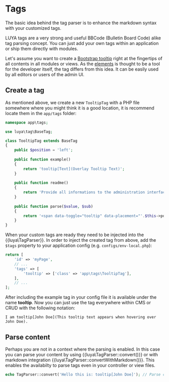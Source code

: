# Tags

The basic idea behind the tag parser is to enhance the markdown syntax with your customized tags.

LUYA tags are a very strong and useful BBCode (Bulletin Board Code) alike tag parsing concept. You can just add your own tags within an application or ship them directly with modules.

Let's assume you want to create a [Bootstrap tooltip](http://getbootstrap.com/javascript/#tooltips) right at the fingertips of all contents in all modules or views. 
As the [elements](concept-elements.md) is thought to be a tool for the developer itself, the tag differs from this idea. It can be easily used by all editors or users of the admin UI.

## Create a tag

As mentioned above, we create a new `TooltipTag` with a PHP file somewhere where you might think it is a good location, it is recommend locate them in the `app/tags` folder:

```php
namespace app\tags;

use luya\tag\BaseTag;

class TooltipTag extends BaseTag
{
    public $position = 'left';
    
    public function example()
    {
        return 'tooltip[Text](Overlay Tooltip Text)'; 
    }
    
    public function readme()
    {
        return 'Provide all informations to the administration interface, as tags are listed under help section and are visible to all administration users.';
    }
    
    public function parse($value, $sub)
    {
        return '<span data-toggle="tooltip" data-placement="'.$this->position.'" title="'.$sub.'">'.$value.'</span><script>$(document).ready(function(){ $(\'[data-toggle="tooltip"]\').tooltip(); });</script>';
    }
}
```

When your custom tags are ready they need to be injected into the {{luya\TagParser}}. 
In order to inject the created tag from above, add the `$tags` property to your application config (e.g. `configs/env-local.php`):

```php
return [
    'id' => 'myPage',
    // ...
    'tags' => [
        'tooltip' => ['class' => 'app\tags\TooltipTag'],
    ],
    // ...
];
```

After including the example tag in your config file it is available under the name **tooltip**. 
Now you can just use the tag everywhere within CMS or CRUD with the following notation:

```
I am tooltip[John Doe](This tooltip text appears when hovering over John Doe).
```

## Parse content

Perhaps you are not in a context where the parsing is enabled. In this case you can parse your content by using {{luya\TagParser::convert()}} or with markdown integration {{luya\TagParser::convertWithMarkdown()}}. This enables the availabilty to parse tags even in your controller or view files.

```php
echo TagParser::convert('Hello this is: tooltip[John Doe]'); // Parse content with tags
```
